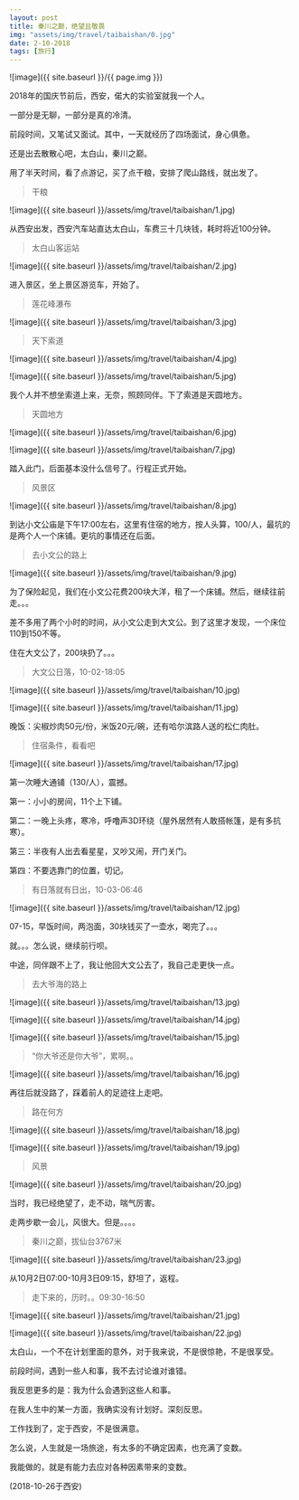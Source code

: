 ```yaml
---
layout: post
title: 秦川之巅，绝望且敬畏
img: "assets/img/travel/taibaishan/0.jpg"
date: 2-10-2018
tags: [旅行]
---
```


![image]({{ site.baseurl }}/{{ page.img }})

2018年的国庆节前后，西安，偌大的实验室就我一个人。

一部分是无聊，一部分是真的冷清。

前段时间，又笔试又面试。其中，一天就经历了四场面试，身心俱惫。

还是出去散散心吧，太白山，秦川之巅。

用了半天时间，看了点游记，买了点干粮，安排了爬山路线，就出发了。

> 干粮

![image]({{ site.baseurl }}/assets/img/travel/taibaishan/1.jpg)

从西安出发，西安汽车站直达太白山，车费三十几块钱，耗时将近100分钟。

> 太白山客运站

![image]({{ site.baseurl }}/assets/img/travel/taibaishan/2.jpg)

进入景区，坐上景区游览车，开始了。

> 莲花峰瀑布

![image]({{ site.baseurl }}/assets/img/travel/taibaishan/3.jpg)

> 天下索道

![image]({{ site.baseurl }}/assets/img/travel/taibaishan/4.jpg)

![image]({{ site.baseurl }}/assets/img/travel/taibaishan/5.jpg)

我个人并不想坐索道上来，无奈，照顾同伴。下了索道是天圆地方。

> 天圆地方

![image]({{ site.baseurl }}/assets/img/travel/taibaishan/6.jpg)

![image]({{ site.baseurl }}/assets/img/travel/taibaishan/7.jpg)

踏入此门，后面基本没什么信号了。行程正式开始。

> 风景区

![image]({{ site.baseurl }}/assets/img/travel/taibaishan/8.jpg)

到达小文公庙是下午17:00左右，这里有住宿的地方，按人头算，100/人，最坑的是两个人一个床铺。更坑的事情还在后面。

> 去小文公的路上

![image]({{ site.baseurl }}/assets/img/travel/taibaishan/9.jpg)

为了保险起见，我们在小文公花费200块大洋，租了一个床铺。然后，继续往前走。。。

差不多用了两个小时的时间，从小文公走到大文公。到了这里才发现，一个床位110到150不等。

住在大文公了，200块扔了。。。

> 大文公日落，10-02-18:05

![image]({{ site.baseurl }}/assets/img/travel/taibaishan/10.jpg)

![image]({{ site.baseurl }}/assets/img/travel/taibaishan/11.jpg)

晚饭：尖椒炒肉50元/份，米饭20元/碗，还有哈尔滨路人送的松仁肉肚。

> 住宿条件，看看吧

![image]({{ site.baseurl }}/assets/img/travel/taibaishan/17.jpg)

第一次睡大通铺（130/人），震撼。

第一：小小的房间，11个上下铺。

第二：一晚上头疼，寒冷，呼噜声3D环绕（屋外居然有人敢搭帐篷，是有多抗寒）。

第三：半夜有人出去看星星，又吵又闹，开门关门。

第四：不要选靠门的位置，切记。

> 有日落就有日出，10-03-06:46

![image]({{ site.baseurl }}/assets/img/travel/taibaishan/12.jpg)

07-15，早饭时间，两泡面，30块钱买了一壶水，喝完了。。。

就。。。怎么说，继续前行呗。

中途，同伴跟不上了，我让他回大文公去了，我自己走更快一点。

> 去大爷海的路上

![image]({{ site.baseurl }}/assets/img/travel/taibaishan/13.jpg)

![image]({{ site.baseurl }}/assets/img/travel/taibaishan/14.jpg)

![image]({{ site.baseurl }}/assets/img/travel/taibaishan/15.jpg)

> “你大爷还是你大爷”，累啊。。

![image]({{ site.baseurl }}/assets/img/travel/taibaishan/16.jpg)

再往后就没路了，踩着前人的足迹往上走吧。

> 路在何方

![image]({{ site.baseurl }}/assets/img/travel/taibaishan/18.jpg)

![image]({{ site.baseurl }}/assets/img/travel/taibaishan/19.jpg)

> 风景

![image]({{ site.baseurl }}/assets/img/travel/taibaishan/20.jpg)

当时，我已经绝望了，走不动，喘气厉害。

走两步歇一会儿，风很大。但是。。。。

> 秦川之巅，拔仙台3767米

![image]({{ site.baseurl }}/assets/img/travel/taibaishan/23.jpg)

从10月2日07:00-10月3日09:15，舒坦了，返程。

> 走下来的，历时。。09:30-16:50

![image]({{ site.baseurl }}/assets/img/travel/taibaishan/21.jpg)

![image]({{ site.baseurl }}/assets/img/travel/taibaishan/22.jpg)

太白山，一个不在计划里面的意外，对于我来说，不是很惊艳，不是很享受。

前段时间，遇到一些人和事，我不去讨论谁对谁错。

我反思更多的是：我为什么会遇到这些人和事。

在我人生中的某一方面，我确实没有计划好。深刻反思。

工作找到了，定于西安，不是很满意。

怎么说，人生就是一场旅途，有太多的不确定因素，也充满了变数。

我能做的，就是有能力去应对各种因素带来的变数。

(2018-10-26于西安)






